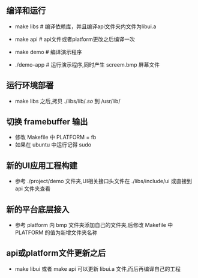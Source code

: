 ## 编译和运行

* make libs # 编译依赖库，并且编译api文件夹内文件为libui.a

* make api # api文件或者platform更改之后编译一次

* make demo # 编译演示程序

* ./demo-app # 运行演示程序,同时产生 screem.bmp 屏幕文件

## 运行环境部署

* make libs 之后,拷贝 ./libs/lib/*.so* 到 /usr/lib/

## 切换 framebuffer 输出

* 修改 Makefile 中 PLATFORM = fb
* 如果在 ubuntu 中运行记得 sudo

## 新的UI应用工程构建

* 参考 ./project/demo 文件夹,UI相关接口头文件在 ./libs/include/ui 或直接到 api 文件夹查看

## 新的平台底层接入

* 参考 platform 内 bmp 文件夹添加自己的文件夹,后修改 Makefile 中 PLATFORM 的值为新增文件夹名称

## api或platform文件更新之后

* make libui 或者 make api 可以更新 libui.a 文件,而后再编译自己的工程
